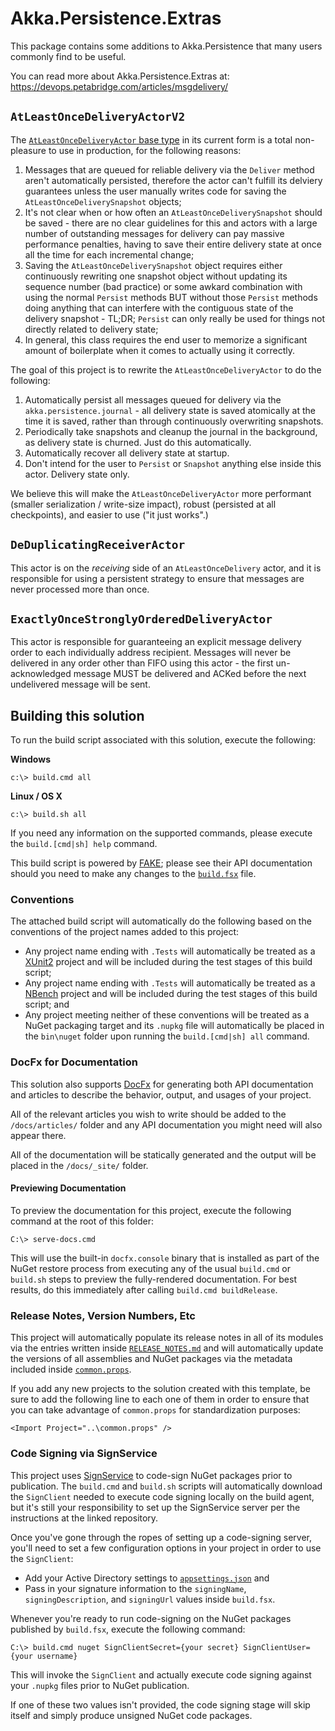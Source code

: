 # Akka.Persistence.Extras
This package contains some additions to Akka.Persistence that many users commonly find to be useful.

You can read more about Akka.Persistence.Extras at: https://devops.petabridge.com/articles/msgdelivery/

## `AtLeastOnceDeliveryActorV2`

The [`AtLeastOnceDeliveryActor` base type](https://getakka.net/api/Akka.Persistence.AtLeastOnceDeliveryActor.html) in its current form is a total non-pleasure to use in production, for the following reasons:

1. Messages that are queued for reliable delivery via the `Deliver` method aren't automatically persisted, therefore the actor can't fulfill its delviery guarantees unless the user manually writes code for saving the `AtLeastOnceDeliverySnapshot` objects;
2. It's not clear when or how often an `AtLeastOnceDeliverySnapshot` should be saved - there are no clear guidelines for this and actors with a large number of outstanding messages for delivery can pay massive performance penalties, having to save their entire delivery state at once all the time for each incremental change;
3. Saving the `AtLeastOnceDeliverySnapshot` object requires either continuously rewriting one snapshot object without updating its sequence number (bad practice) or some awkard combination with using the normal `Persist` methods BUT without those `Persist` methods doing anything that can interfere with the contiguous state of the delivery snapshot - TL;DR; `Persist` can only really be used for things not directly related to delivery state;
4. In general, this class requires the end user to memorize a significant amount of boilerplate when it comes to actually using it correctly.

The goal of this project is to rewrite the `AtLeastOnceDeliveryActor` to do the following:

1. Automatically persist all messages queued for delivery via the `akka.persistence.journal` - all delivery state is saved atomically at the time it is saved, rather than through continuously overwriting snapshots.
2. Periodically take snapshots and cleanup the journal in the background, as delivery state is churned. Just do this automatically.
3. Automatically recover all delivery state at startup.
4. Don't intend for the user to `Persist` or `Snapshot` anything else inside this actor. Delivery state only. 

We believe this will make the `AtLeastOnceDeliveryActor` more performant (smaller serialization / write-size impact), robust (persisted at all checkpoints), and easier to use ("it just works".)

## `DeDuplicatingReceiverActor`
This actor is on the _receiving_ side of an `AtLeastOnceDelivery` actor, and it is responsible for using a persistent strategy to ensure that messages are never processed more than once.

## `ExactlyOnceStronglyOrderedDeliveryActor`
This actor is responsible for guaranteeing an explicit message delivery order to each individually address recipient. Messages will never be delivered in any order other than FIFO using this actor - the first un-acknowledged message MUST be delivered and ACKed before the next undelivered message will be sent.

## Building this solution
To run the build script associated with this solution, execute the following:

**Windows**
```
c:\> build.cmd all
```

**Linux / OS X**
```
c:\> build.sh all
```

If you need any information on the supported commands, please execute the `build.[cmd|sh] help` command.

This build script is powered by [FAKE](https://fake.build/); please see their API documentation should you need to make any changes to the [`build.fsx`](build.fsx) file.

### Conventions
The attached build script will automatically do the following based on the conventions of the project names added to this project:

* Any project name ending with `.Tests` will automatically be treated as a [XUnit2](https://xunit.github.io/) project and will be included during the test stages of this build script;
* Any project name ending with `.Tests` will automatically be treated as a [NBench](https://github.com/petabridge/NBench) project and will be included during the test stages of this build script; and
* Any project meeting neither of these conventions will be treated as a NuGet packaging target and its `.nupkg` file will automatically be placed in the `bin\nuget` folder upon running the `build.[cmd|sh] all` command.

### DocFx for Documentation
This solution also supports [DocFx](http://dotnet.github.io/docfx/) for generating both API documentation and articles to describe the behavior, output, and usages of your project. 

All of the relevant articles you wish to write should be added to the `/docs/articles/` folder and any API documentation you might need will also appear there.

All of the documentation will be statically generated and the output will be placed in the `/docs/_site/` folder. 

#### Previewing Documentation
To preview the documentation for this project, execute the following command at the root of this folder:

```
C:\> serve-docs.cmd
```

This will use the built-in `docfx.console` binary that is installed as part of the NuGet restore process from executing any of the usual `build.cmd` or `build.sh` steps to preview the fully-rendered documentation. For best results, do this immediately after calling `build.cmd buildRelease`.

### Release Notes, Version Numbers, Etc
This project will automatically populate its release notes in all of its modules via the entries written inside [`RELEASE_NOTES.md`](RELEASE_NOTES.md) and will automatically update the versions of all assemblies and NuGet packages via the metadata included inside [`common.props`](src/common.props).

If you add any new projects to the solution created with this template, be sure to add the following line to each one of them in order to ensure that you can take advantage of `common.props` for standardization purposes:

```
<Import Project="..\common.props" />
```

### Code Signing via SignService
This project uses [SignService](https://github.com/onovotny/SignService) to code-sign NuGet packages prior to publication. The `build.cmd` and `build.sh` scripts will automatically download the `SignClient` needed to execute code signing locally on the build agent, but it's still your responsibility to set up the SignService server per the instructions at the linked repository.

Once you've gone through the ropes of setting up a code-signing server, you'll need to set a few configuration options in your project in order to use the `SignClient`:

* Add your Active Directory settings to [`appsettings.json`](appsettings.json) and
* Pass in your signature information to the `signingName`, `signingDescription`, and `signingUrl` values inside `build.fsx`.

Whenever you're ready to run code-signing on the NuGet packages published by `build.fsx`, execute the following command:

```
C:\> build.cmd nuget SignClientSecret={your secret} SignClientUser={your username}
```

This will invoke the `SignClient` and actually execute code signing against your `.nupkg` files prior to NuGet publication.

If one of these two values isn't provided, the code signing stage will skip itself and simply produce unsigned NuGet code packages.